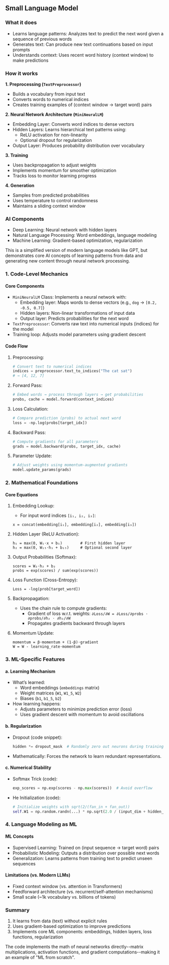 
## Small Language Model

### What it does

- Learns language patterns: Analyzes text to predict the next word given a sequence of previous words
- Generates text: Can produce new text continuations based on input prompts
- Understands context: Uses recent word history (context window) to make predictions


### How it works

__1. Preprocessing (`TextPreprocessor`)__
   - Builds a vocabulary from input text
   - Converts words to numerical indices
   - Creates training examples of (context window -> target word) pairs

__2. Neural Network Architecture (`MiniNeuralLM`)__
   - Embedding Layer: Converts word indices to dense vectors
   - Hidden Layers: Learns hierarchical text patterns using:
     - ReLU activation for non-linearity
     - Optional dropout for regularization
   - Output Layer: Produces probability distribution over vocabulary

__3. Training__
   - Uses backpropagation to adjust weights
   - Implements momentum for smoother optimization
   - Tracks loss to monitor learning progress

__4. Generation__
   - Samples from predicted probabilities
   - Uses temperature to control randomness
   - Maintains a sliding context window


### AI Components

- Deep Learning: Neural network with hidden layers
- Natural Language Processing: Word embeddings, language modeling
- Machine Learning: Gradient-based optimization, regularization

This is a simplified version of modern language models like GPT, but demonstrates core AI concepts
of learning patterns from data and generating new content through neural network processing.


### 1. Code-Level Mechanics

#### Core Components
- `MiniNeuralLM` Class: Implements a neural network with:
  - Embedding layer: Maps words to dense vectors (e.g., `dog` → `[0.2, -0.5, 0.7]`)
  - Hidden layers: Non-linear transformations of input data
  - Output layer: Predicts probabilities for the next word
- `TextPreprocessor`: Converts raw text into numerical inputs (indices) for the model
- Training loop: Adjusts model parameters using gradient descent

#### Code Flow

1. Preprocessing:
   ```python
   # Convert text to numerical indices
   indices = preprocessor.text_to_indices("The cat sat")
   # → [4, 12, 7]
   ```

2. Forward Pass:
   ```python
   # Embed words → process through layers → get probabilities
   probs, cache = model.forward(context_indices)
   ```

3. Loss Calculation:
   ```python
   # Compare prediction (probs) to actual next word
   loss = -np.log(probs[target_idx])
   ```

4. Backward Pass:
   ```python
   # Compute gradients for all parameters
   grads = model.backward(probs, target_idx, cache)
   ```

5. Parameter Update:
   ```python
   # Adjust weights using momentum-augmented gradients
   model.update_params(grads)
   ```



### 2. Mathematical Foundations

#### Core Equations

1. Embedding Lookup:
   - For input word indices `[i₁, i₂, i₃]`:
   ```
   x = concat(embedding[i₁], embedding[i₂], embedding[i₃])
   ```

2. Hidden Layer (ReLU Activation):
   ```
   h₁ = max(0, W₁⋅x + b₁)        # First hidden layer
   h₂ = max(0, W₁₅⋅h₁ + b₁₅)     # Optional second layer
   ```

3. Output Probabilities (Softmax):
   ```
   scores = W₂⋅h₂ + b₂
   probs = exp(scores) / sum(exp(scores))
   ```

4. Loss Function (Cross-Entropy):
   ```
   Loss = -log(prob[target_word])
   ```

5. Backpropagation:
   - Uses the chain rule to compute gradients:
     - Gradient of loss w.r.t. weights: `∂Loss/∂W = ∂Loss/∂probs ⋅ ∂probs/∂h₂ ⋅ ∂h₂/∂W`
     - Propagates gradients backward through layers

6. Momentum Update:
   ```
   momentum = β⋅momentum + (1-β)⋅gradient
   W = W - learning_rate⋅momentum
   ```



### 3. ML-Specific Features

#### a. Learning Mechanism

- What’s learned: 
  - Word embeddings (`embeddings` matrix)
  - Weight matrices (`W1`, `W1_5`, `W2`)
  - Biases (`b1`, `b1_5`, `b2`)
- How learning happens: 
  - Adjusts parameters to minimize prediction error (loss)
  - Uses gradient descent with momentum to avoid oscillations

#### b. Regularization
- Dropout (code snippet):
  ```python
  hidden *= dropout_mask  # Randomly zero out neurons during training
  ```
- Mathematically: Forces the network to learn redundant representations.

#### c. Numerical Stability
- Softmax Trick (code):
  ```python
  exp_scores = np.exp(scores - np.max(scores))  # Avoid overflow
  ```
- He Initialization (code):
  ```python
  # Initialize weights with sqrt(2/(fan_in + fan_out))
  self.W1 = np.random.randn(...) * np.sqrt(2.0 / (input_dim + hidden_dim))
  ```



### 4. Language Modeling as ML

#### ML Concepts
- Supervised Learning: Trained on (input sequence → target word) pairs
- Probabilistic Modeling: Outputs a distribution over possible next words
- Generalization: Learns patterns from training text to predict unseen sequences

#### Limitations (vs. Modern LLMs)
- Fixed context window (vs. attention in Transformers)
- Feedforward architecture (vs. recurrent/self-attention mechanisms)
- Small scale (~1k vocabulary vs. billions of tokens)



### Summary

1. It learns from data (text) without explicit rules
2. Uses gradient-based optimization to improve predictions
3. Implements core ML components: embeddings, hidden layers, loss functions, regularization

The code implements the math of neural networks directly--matrix multiplications, activation functions,
and gradient computations--making it an example of "ML from scratch".
